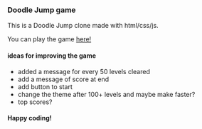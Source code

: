 <h3>Doodle Jump game</h3>

This is a Doodle Jump clone made with html/css/js. 

<!-- <img src="/images/doodler.gif" width="800"/> -->

You can play the game [here!](https://zenidith.github.io/doodleJump/)

<h4>ideas for improving the game</h4>

- added a message for every 50 levels cleared
- add a message of score at end
- add button to start
- change the theme after 100+ levels and maybe make faster? 
- top scores? 

<h4>Happy coding!</h4>